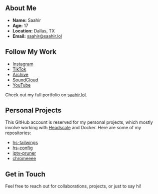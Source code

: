 
## About Me

- **Name:** Saahir
- **Age:** 17
- **Location:** Dallas, TX
- **Email:** [saahir@saahir.lol](mailto:saahir@saahir.lol)

## Follow My Work

- [Instagram](https://instagram.com/saahir.lol)
- [TikTok](https://tiktok.com/@saahir.lol)
- [Archive](https://instagram.com/sayheree)
- [SoundCloud](https://soundcloud.com/sayheree)
- [YouTube](https://youtube.com/c/saahirlol)

Check out my full portfolio on [saahir.lol](https://saahir.lol).

## Personal Projects

This GitHub account is reserved for my personal projects, which mostly involve working with [Headscale](https://github.com/juanfont/headscale) and Docker. Here are some of my repositories:

- [hs-tailwings](https://github.com/saahir/hs-tailwings)
- [hs-config](https://github.com/saahir/hs-config)
- [iptv-pruner](https://github.com/saahir/iptv-pruner)
- [chromeeee](https://github.com/saahir/chromeeee)


## Get in Touch

Feel free to reach out for collaborations, projects, or just to say hi!

